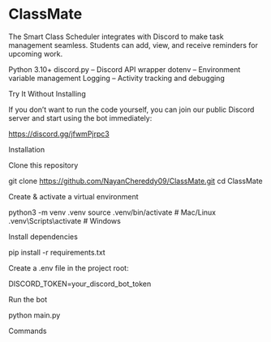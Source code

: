 # ClassMate
The Smart Class Scheduler integrates with Discord to make task management seamless. Students can add, view, and receive reminders for upcoming work.

Python 3.10+
discord.py – Discord API wrapper
dotenv – Environment variable management
Logging – Activity tracking and debugging

Try It Without Installing

If you don’t want to run the code yourself, you can join our public Discord server and start using the bot immediately:

https://discord.gg/jfwmPjrpc3


Installation

Clone this repository

git clone https://github.com/NayanChereddy09/ClassMate.git
cd ClassMate


Create & activate a virtual environment

python3 -m venv .venv
source .venv/bin/activate  # Mac/Linux
.venv\Scripts\activate     # Windows


Install dependencies

pip install -r requirements.txt


Create a .env file in the project root:

DISCORD_TOKEN=your_discord_bot_token


Run the bot

python main.py

Commands

